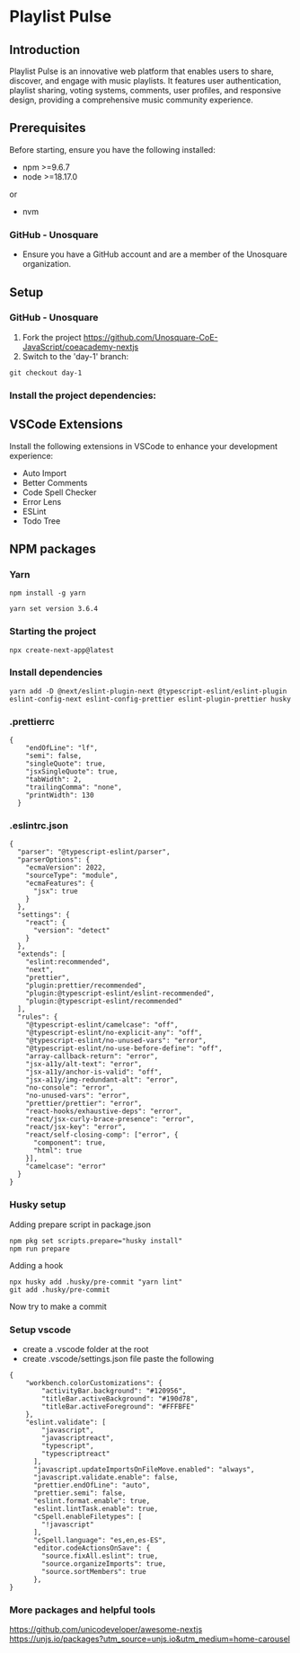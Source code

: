 # Playlist Pulse

## Introduction
Playlist Pulse is an innovative web platform that enables users to share, discover, and engage with music playlists. It features user authentication, playlist sharing, voting systems, comments, user profiles, and responsive design, providing a comprehensive music community experience.

## Prerequisites
Before starting, ensure you have the following installed:
- npm >=9.6.7
- node >=18.17.0

or
- nvm

### GitHub - Unosquare
- Ensure you have a GitHub account and are a member of the Unosquare organization.

## Setup
### GitHub - Unosquare
1. Fork the project https://github.com/Unosquare-CoE-JavaScript/coeacademy-nextjs
2. Switch to the 'day-1' branch:

```
git checkout day-1
```

### Install the project dependencies:
## VSCode Extensions
Install the following extensions in VSCode to enhance your development experience:
- Auto Import 
- Better Comments
- Code Spell Checker
- Error Lens
- ESLint
- Todo Tree


## NPM packages
### Yarn
```
npm install -g yarn
```
```
yarn set version 3.6.4
```

### Starting the project
```
npx create-next-app@latest
```


### Install dependencies
```
yarn add -D @next/eslint-plugin-next @typescript-eslint/eslint-plugin eslint-config-next eslint-config-prettier eslint-plugin-prettier husky
```

### .prettierrc
```
{
    "endOfLine": "lf",
    "semi": false,
    "singleQuote": true,
    "jsxSingleQuote": true,
    "tabWidth": 2,
    "trailingComma": "none",
    "printWidth": 130
  }
```

### .eslintrc.json
```
{
  "parser": "@typescript-eslint/parser",
  "parserOptions": {
    "ecmaVersion": 2022,
    "sourceType": "module",
    "ecmaFeatures": {
      "jsx": true
    }
  },
  "settings": {
    "react": {
      "version": "detect"
    }
  },
  "extends": [
    "eslint:recommended",
    "next",
    "prettier",
    "plugin:prettier/recommended",
    "plugin:@typescript-eslint/eslint-recommended",
    "plugin:@typescript-eslint/recommended"
  ],
  "rules": {
    "@typescript-eslint/camelcase": "off",
    "@typescript-eslint/no-explicit-any": "off",
    "@typescript-eslint/no-unused-vars": "error",
    "@typescript-eslint/no-use-before-define": "off",
    "array-callback-return": "error",
    "jsx-a11y/alt-text": "error",
    "jsx-a11y/anchor-is-valid": "off",
    "jsx-a11y/img-redundant-alt": "error",
    "no-console": "error",
    "no-unused-vars": "error",
    "prettier/prettier": "error",
    "react-hooks/exhaustive-deps": "error",
    "react/jsx-curly-brace-presence": "error",
    "react/jsx-key": "error",
    "react/self-closing-comp": ["error", {
      "component": true,
      "html": true
    }],    
    "camelcase": "error"
  }
}
```


### Husky setup
Adding prepare script in package.json
```
npm pkg set scripts.prepare="husky install"
npm run prepare
```
Adding a hook
```
npx husky add .husky/pre-commit "yarn lint"
git add .husky/pre-commit
```
Now try to make a commit

### Setup vscode
- create a .vscode folder at the root
- create .vscode/settings.json file
paste the following
```
{
    "workbench.colorCustomizations": {
        "activityBar.background": "#120956",
        "titleBar.activeBackground": "#190d78",
        "titleBar.activeForeground": "#FFFBFE"
    },
    "eslint.validate": [
        "javascript",
        "javascriptreact",
        "typescript",
        "typescriptreact"
      ],
      "javascript.updateImportsOnFileMove.enabled": "always",
      "javascript.validate.enable": false,
      "prettier.endOfLine": "auto",
      "prettier.semi": false,
      "eslint.format.enable": true,
      "eslint.lintTask.enable": true,
      "cSpell.enableFiletypes": [
        "!javascript"
      ],
      "cSpell.language": "es,en,es-ES",
      "editor.codeActionsOnSave": {
        "source.fixAll.eslint": true,
        "source.organizeImports": true,
        "source.sortMembers": true
      },
}
```
### More packages and helpful tools
https://github.com/unicodeveloper/awesome-nextjs
https://unjs.io/packages?utm_source=unjs.io&utm_medium=home-carousel